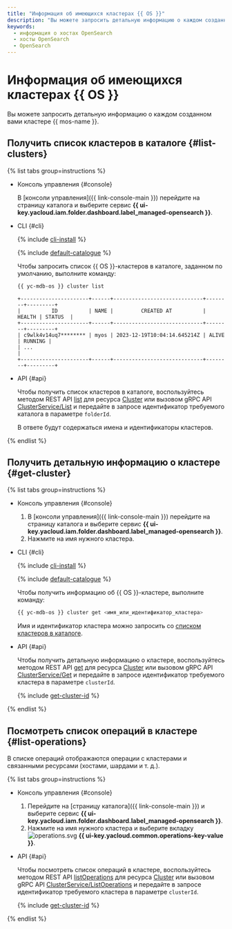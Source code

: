 ```yaml
---
title: "Информация об имеющихся кластерах {{ OS }}"
description: "Вы можете запросить детальную информацию о каждом созданном вами кластере {{ OS }}."
keywords:
  - информация о хостах OpenSearch
  - хосты OpenSearch
  - OpenSearch
---
```


# Информация об имеющихся кластерах {{ OS }}

Вы можете запросить детальную информацию о каждом созданном вами кластере {{ mos-name }}.

## Получить список кластеров в каталоге {#list-clusters}

{% list tabs group=instructions %}

- Консоль управления {#console}

  В [консоли управления]({{ link-console-main }}) перейдите на страницу каталога и выберите сервис **{{ ui-key.yacloud.iam.folder.dashboard.label_managed-opensearch }}**.

- CLI {#cli}

  {% include [cli-install](../../_includes/cli-install.md) %}

  {% include [default-catalogue](../../_includes/default-catalogue.md) %}

  Чтобы запросить список {{ OS }}-кластеров в каталоге, заданном по умолчанию, выполните команду:

  ```bash
  {{ yc-mdb-os }} cluster list
  ```

  ```text
  +----------------------+------+-----------------------------+--------+---------+
  |          ID          | NAME |         CREATED AT          | HEALTH | STATUS  |
  +----------------------+------+-----------------------------+--------+---------+
  | c9wlk4v14uq7******** | myos | 2023-12-19T10:04:14.645214Z | ALIVE  | RUNNING |
  | ...                                                                          |
  +----------------------+------+-----------------------------+--------+---------+
  ```

- API {#api}

  Чтобы получить список кластеров в каталоге, воспользуйтесь методом REST API [list](../api-ref/Cluster/list.md) для ресурса [Cluster](../api-ref/Cluster/index.md) или вызовом gRPC API [ClusterService/List](../api-ref/grpc/cluster_service.md#List) и передайте в запросе идентификатор требуемого каталога в параметре `folderId`.

  В ответе будут содержаться имена и идентификаторы кластеров.

{% endlist %}

## Получить детальную информацию о кластере {#get-cluster}

{% list tabs group=instructions %}

- Консоль управления {#console}

  1. В [консоли управления]({{ link-console-main }}) перейдите на страницу каталога и выберите сервис **{{ ui-key.yacloud.iam.folder.dashboard.label_managed-opensearch }}**.
  1. Нажмите на имя нужного кластера.

- CLI {#cli}

  {% include [cli-install](../../_includes/cli-install.md) %}

  {% include [default-catalogue](../../_includes/default-catalogue.md) %}

  Чтобы получить информацию об {{ OS }}-кластере, выполните команду:

  ```bash
  {{ yc-mdb-os }} cluster get <имя_или_идентификатор_кластера>
  ```

  Имя и идентификатор кластера можно запросить со [списком кластеров в каталоге](#list-clusters).

- API {#api}

  Чтобы получить детальную информацию о кластере, воспользуйтесь методом REST API [get](../api-ref/Cluster/get.md) для ресурса [Cluster](../api-ref/Cluster/index.md) или вызовом gRPC API [ClusterService/Get](../api-ref/grpc/cluster_service.md#Get) и передайте в запросе идентификатор требуемого кластера в параметре `clusterId`.

  {% include [get-cluster-id](../../_includes/managed-opensearch/get-cluster-id.md) %}

{% endlist %}

## Посмотреть список операций в кластере {#list-operations}

В списке операций отображаются операции с кластерами и связанными ресурсами (хостами, шардами и т. д.).

{% list tabs group=instructions %}

- Консоль управления {#console}

  1. Перейдите на [страницу каталога]({{ link-console-main }}) и выберите сервис **{{ ui-key.yacloud.iam.folder.dashboard.label_managed-opensearch }}**.
  1. Нажмите на имя нужного кластера и выберите вкладку ![operations.svg](../../_assets/console-icons/list-check.svg) **{{ ui-key.yacloud.common.operations-key-value }}**.

- API {#api}

  Чтобы посмотреть список операций в кластере, воспользуйтесь методом REST API [listOperations](../api-ref/Cluster/listOperations.md) для ресурса [Cluster](../api-ref/Cluster/index.md) или вызовом gRPC API [ClusterService/ListOperations](../api-ref/grpc/cluster_service.md#ListOperations) и передайте в запросе идентификатор требуемого кластера в параметре `clusterId`.

  {% include [get-cluster-id](../../_includes/managed-opensearch/get-cluster-id.md) %}

{% endlist %}
